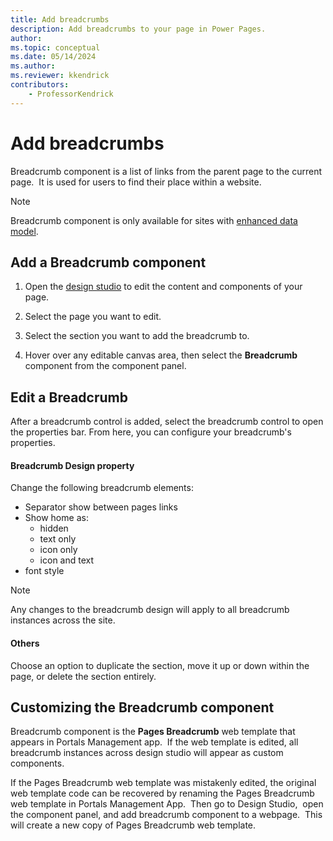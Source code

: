 ```yaml
---
title: Add breadcrumbs
description: Add breadcrumbs to your page in Power Pages.
author: 
ms.topic: conceptual
ms.date: 05/14/2024
ms.author: 
ms.reviewer: kkendrick
contributors:
    - ProfessorKendrick
---
```


# Add breadcrumbs

Breadcrumb component is a list of links from the parent page to the current page.  It is used for users to find their place within a website. 

> [!NOTE]
> Breadcrumb component is only available for sites with [enhanced data model](../admin/enhanced-data-model.md).

## Add a Breadcrumb component 

1. Open the [design studio](use-design-studio.md) to edit the content and components of your page.

1. Select the page you want to edit.

1. Select the section you want to add the breadcrumb to.

1. Hover over any editable canvas area, then select the **Breadcrumb** component from the component panel.

## Edit a Breadcrumb 

After a breadcrumb control is added, select the breadcrumb control to open the properties bar. From here, you can configure your breadcrumb's properties. 

#### Breadcrumb Design property

Change the following breadcrumb elements:

- Separator show between pages links
- Show home as:
    - hidden
    - text only
    - icon only
    - icon and text
- font style
        
> [!NOTE]
> Any changes to the breadcrumb design will apply to all breadcrumb instances across the site.

#### Others 

Choose an option to duplicate the section, move it up or down within the page, or delete the section entirely.

## Customizing the Breadcrumb component 

Breadcrumb component is the **Pages Breadcrumb** web template that appears in Portals Management app.  If the web template is edited, all breadcrumb instances across design studio will appear as custom components.

If the Pages Breadcrumb web template was mistakenly edited, the original web template code can be recovered by renaming the Pages Breadcrumb web template in Portals Management App.  Then go to Design Studio,  open the component panel, and add breadcrumb component to a webpage.  This will create a new copy of Pages Breadcrumb web template. 
